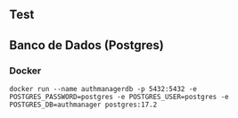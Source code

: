 ## Test


## Banco de Dados (Postgres)

### Docker
```docker run --name authmanagerdb -p 5432:5432 -e POSTGRES_PASSWORD=postgres -e POSTGRES_USER=postgres -e POSTGRES_DB=authmanager postgres:17.2```
